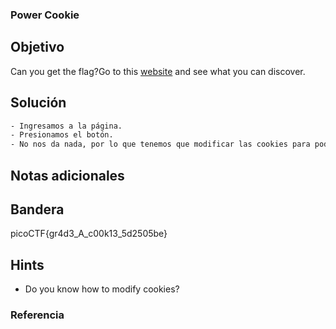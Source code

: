 ### Power Cookie
## Objetivo

Can you get the flag?Go to this [website](http://saturn.picoctf.net:57741/) and see what you can discover.
## Solución
```bash
- Ingresamos a la página.
- Presionamos el botón.
- No nos da nada, por lo que tenemos que modificar las cookies para poder ver la bandera.
```
## Notas adicionales

## Bandera

picoCTF{gr4d3_A_c00k13_5d2505be}
## Hints

- Do you know how to modify cookies?
### Referencia